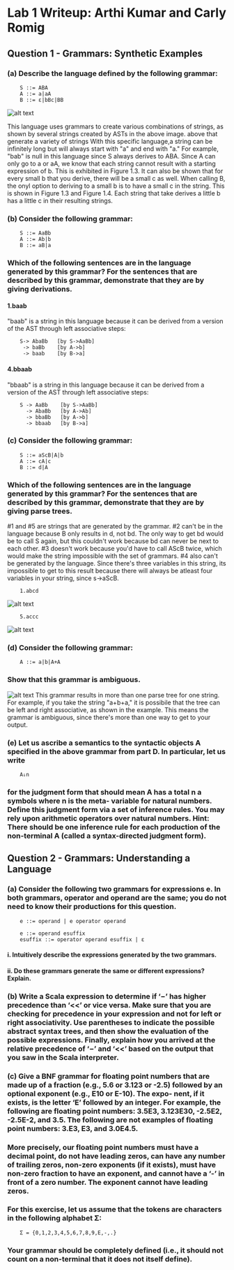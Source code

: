 # Lab 1 Writeup: Arthi Kumar and Carly Romig

## Question 1 - Grammars: Synthetic Examples

### (a) Describe the language defined by the following grammar:
		S ::= ABA
		A ::= a|aA
		B ::= ε|bBc|BB 
![alt text](https://github.com/icarly10910/lab2-teamGreenBean/blob/master/images/image1.jpg)

This language uses grammars to create various combinations of strings, as shown by several strings created by ASTs in the above image. above that generate a variety of strings
With this specific language,a string can be infinitely long but will always start with "a" and end with "a." For example, "bab" is null in this language since S always derives to ABA. Since A can only go to a or aA, we know that each string cannot result with a starting expression of b. This is exhibited in Figure 1.3. It can also be shown that for every small b that you derive, there will be a small c as well. When calling B, the onyl option to deriving to a small b is to have a small c in the string. This is shown in Figure 1.3 and Figure 1.4. Each string that take derives a little b has a little c in their resulting strings.

### (b) Consider the following grammar:
		S ::= AaBb
		A ::= Ab|b
		B ::= aB|a
### Which of the following sentences are in the language generated by this grammar? For the sentences that are described by this grammar, demonstrate that they are by giving **derivations**. 
#### 1.baab
"baab" is a string in this language because it can be derived from a version of the AST through left associative steps:
		
		S-> AbaBb   [by S->AaBb]
		 -> baBb    [by A->b]
		 -> baab    [by B->a]
#### 4.bbaab
"bbaab" is a string in this language because it can be derived from a version of the AST through left associative steps:
		
		S -> AaBb    [by S->AaBb]
		  -> AbaBb   [by A->Ab]
		  -> bbaBb   [by A->b]
		  -> bbaab   [by B->a]

### (c) Consider the following grammar:
		S ::= aScB|A|b
		A ::= cA|c
		B ::= d|A
### Which of the following sentences are in the language generated by this grammar? For the sentences that are described by this grammar, demonstrate that they are by giving **parse trees**.
 
 #1 and #5 are strings that are generated by the grammar. #2 can't be in the language because B only results in d, not bd. The only way to get bd would be to call S again, but this couldn't work because bd can never be next to each other. #3 doesn't work because you'd have to call AScB twice, which would make the string impossible with the set of grammars. #4 also can't be generated by the language. Since there's three variables in this string, its impossible to get to this result because there will always be atleast four variables in your string, since s->aScB.

		1.abcd
![alt text](https://github.com/icarly10910/lab2-teamGreenBean/blob/master/images/image2.jpg)

		5.accc
![alt text](https://github.com/icarly10910/lab2-teamGreenBean/blob/master/images/image3.jpg)

### (d) Consider the following grammar:
		A ::= a|b|A+A
### Show that this grammar is ambiguous.
![alt text](https://github.com/icarly10910/lab2-teamGreenBean/blob/master/images/image4.jpg)
This grammar results in more than one parse tree for one string. For example, if you take the string "a+b+a," it is possibile that the tree can be left and right associative, as shown in the example. This means the grammar is ambiguous, since there's more than one way to get to your output.

### (e) Let us ascribe a semantics to the syntactic objects A specified in the above grammar from part D. In particular, let us write
		A⇓n
### for the judgment form that should mean A has a total n a symbols where n is the meta- variable for natural numbers. Define this judgment form via a set of inference rules. You may rely upon arithmetic operators over natural numbers. Hint: There should be one inference rule for each production of the non-terminal A (called a syntax-directed judgment form).



## Question 2 - Grammars: Understanding a Language

### (a) Consider the following two grammars for expressions e. In both grammars, operator and operand are the same; you do not need to know their productions for this question.

		e ::= operand | e operator operand

		e ::= operand esuffix
		esuffix ::= operator operand esuffix | ε
#### 		i. Intuitively describe the expressions generated by the two grammars.
####		ii. Do these grammars generate the same or different expressions? Explain. 

### (b) Write a Scala expression to determine if ‘−’ has higher precedence than ‘<<’ or vice versa. Make sure that you are checking for precedence in your expression and not for left or right associativity. Use parentheses to indicate the possible abstract syntax trees, and then show the evaluation of the possible expressions. Finally, explain how you arrived at the relative precedence of ‘−’ and ‘<<’ based on the output that you saw in the Scala interpreter.

### (c) Give a BNF grammar for floating point numbers that are made up of a fraction (e.g., 5.6 or 3.123 or -2.5) followed by an optional exponent (e.g., E10 or E-10). The expo- nent, if it exists, is the letter ‘E’ followed by an integer. For example, the following are floating point numbers: 3.5E3, 3.123E30, -2.5E2, -2.5E-2, and 3.5. The following are not examples of floating point numbers: 3.E3, E3, and 3.0E4.5.

### More precisely, our floating point numbers must have a decimal point, do not have leading zeros, can have any number of trailing zeros, non-zero exponents (if it exists), must have non-zero fraction to have an exponent, and cannot have a ‘-’ in front of a zero number. The exponent cannot have leading zeros.

### For this exercise, let us assume that the tokens are characters in the following alphabet Σ:

		Σ = {0,1,2,3,4,5,6,7,8,9,E,-,.}
### Your grammar should be completely defined (i.e., it should not count on a non-terminal that it does not itself define).

